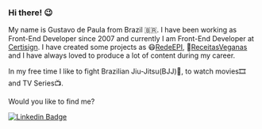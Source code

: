 ### Hi there! 😉

My name is Gustavo de Paula from Brazil 🇧🇷. I have been working as Front-End Developer since 2007 and currently I am Front-End Developer at [Certisign](https://certisign.com.br/). I have created some projects as 😷[RedeEPI](https://www.redeepi.ong.br/), 🌱[ReceitasVeganas](https://receitasvegan.netlify.app/) and I have always loved to produce a lot of content during my career.

In my free time I like to fight Brazilian Jiu-Jitsu(BJJ)🥋, to watch movies🎞️ and TV Series📺.

Would you like to find me?

[![Linkedin Badge](https://img.shields.io/badge/-LinkedIn-blue?style=flat-square&logo=Linkedin&logoColor=white&link=https://www.linkedin.com/in/gustavodepaulasantos)](https://www.linkedin.com/in/gustavodepaulasantos)
